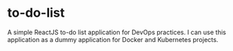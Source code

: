 # to-do-list

A simple ReactJS to-do list application for DevOps practices. I can use this application as a dummy application for Docker and Kubernetes projects.
